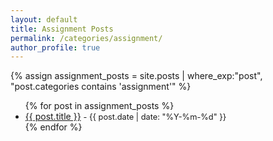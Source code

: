 ```yaml
---
layout: default
title: Assignment Posts
permalink: /categories/assignment/
author_profile: true
---
```


{% assign assignment_posts = site.posts | where_exp:"post", "post.categories contains 'assignment'" %}

<ul>
  {% for post in assignment_posts %}
    <li>
      <a href="{{ post.url | relative_url }}">{{ post.title }}</a>
      <span style="font-size: 0.8rem;"> - {{ post.date | date: "%Y-%m-%d" }}</span>
    </li>
  {% endfor %}
</ul>
